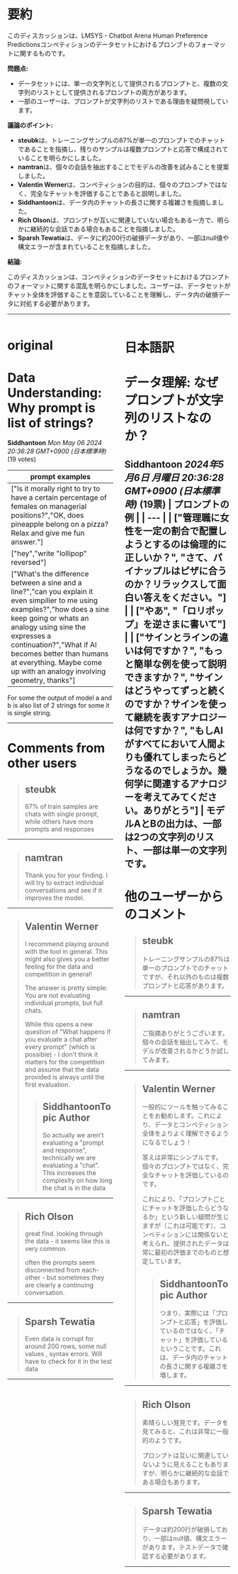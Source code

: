 # 要約 
このディスカッションは、LMSYS - Chatbot Arena Human Preference Predictionsコンペティションのデータセットにおけるプロンプトのフォーマットに関するものです。

**問題点:**

* データセットには、単一の文字列として提供されるプロンプトと、複数の文字列のリストとして提供されるプロンプトの両方があります。
* 一部のユーザーは、プロンプトが文字列のリストである理由を疑問視しています。

**議論のポイント:**

* **steubk**は、トレーニングサンプルの87%が単一のプロンプトでのチャットであることを指摘し、残りのサンプルは複数プロンプトと応答で構成されていることを明らかにしました。
* **namtran**は、個々の会話を抽出することでモデルの改善を試みることを提案しました。
* **Valentin Werner**は、コンペティションの目的は、個々のプロンプトではなく、完全なチャットを評価することであると説明しました。
* **Siddhantoon**は、データ内のチャットの長さに関する複雑さを指摘しました。
* **Rich Olson**は、プロンプトが互いに関連していない場合もある一方で、明らかに継続的な会話である場合もあることを指摘しました。
* **Sparsh Tewatia**は、データに約200行の破損データがあり、一部はnull値や構文エラーが含まれていることを指摘しました。

**結論:**

このディスカッションは、コンペティションのデータセットにおけるプロンプトのフォーマットに関する混乱を明らかにしました。ユーザーは、データセットがチャット全体を評価することを意図していることを理解し、データ内の破損データに対処する必要があります。


---


<style>
.column-left{
  float: left;
  width: 47.5%;
  text-align: left;
}
.column-right{
  float: right;
  width: 47.5%;
  text-align: left;
}
.column-one{
  float: left;
  width: 100%;
  text-align: left;
}
</style>


<div class="column-left">

# original

# Data Understanding: Why prompt is list of strings?

**Siddhantoon** *Mon May 06 2024 20:36:28 GMT+0900 (日本標準時)* (19 votes)

| prompt examples |
| --- |
| ["Is it morally right to try to have a certain percentage of females on managerial positions?","OK, does pineapple belong on a pizza? Relax and give me fun answer."] |
| ["hey","write \"lollipop\" reversed"] |
| ["What's the difference between a sine and a line?","can you explain it even simpilier to me using examples?","how does a sine keep going or whats an analogy using sine the expresses a continuation?","What if AI becomes better than humans at everything. Maybe come up with an analogy involving geometry, thanks"] |

For some the output of model a and b is also list of 2 strings for some it is single string.



---

 # Comments from other users

> ## steubk
> 
> 87% of train samples are chats with single prompt, while others have more prompts and responses
> 
> 
> 


---

> ## namtran
> 
> Thank you for your finding. I will try to extract individual conversations and see if it improves the model.
> 
> 
> 


---

> ## Valentin Werner
> 
> I recommend playing around with the tool in general. This might also gives you a better feeling for the data and competition in general!
> 
> The answer is pretty simple: You are not evaluating individual prompts, but full chats.
> 
> While this opens a new question of "What happens if you evaluate a chat after every prompt" (which is possible) - I don't think it matters for the competition and assume that the data provided is always until the first evaluation.
> 
> 
> 
> > ## SiddhantoonTopic Author
> > 
> > So actually we aren't evaluating a "prompt and response", technically we are evaluating a "chat". This increases the complexity on how long the chat is in the data
> > 
> > 
> > 


---

> ## Rich Olson
> 
> great find.  looking through the data - it seems like this is very common.  
> 
> often the prompts seem disconnected from each-other - but sometimes they are clearly a continuing conversation.
> 
> 
> 


---

> ## Sparsh Tewatia
> 
> Even data is corrupt for around 200 rows, some null values , syntax errors. Will have to check for it in the test data
> 
> 
> 


---



</div>
<div class="column-right">

# 日本語訳

# データ理解: なぜプロンプトが文字列のリストなのか？
**Siddhantoon** *2024年5月6日 月曜日 20:36:28 GMT+0900 (日本標準時)* (19票)
| プロンプトの例 |
| --- |
| ["管理職に女性を一定の割合で配置しようとするのは倫理的に正しいか？", "さて、パイナップルはピザに合うのか？リラックスして面白い答えをください。"] |
| ["やあ", "「ロリポップ」を逆さまに書いて"] |
| ["サインとラインの違いは何ですか？", "もっと簡単な例を使って説明できますか？", "サインはどうやってずっと続くのですか？サインを使って継続を表すアナロジーは何ですか？", "もしAIがすべてにおいて人間よりも優れてしまったらどうなるのでしょうか。幾何学に関連するアナロジーを考えてみてください。ありがとう"] |
モデルAとBの出力は、一部は2つの文字列のリスト、一部は単一の文字列です。
---
# 他のユーザーからのコメント
> ## steubk
> 
> トレーニングサンプルの87%は単一のプロンプトでのチャットですが、それ以外のものは複数プロンプトと応答があります。
> 
> 
> 
---
> ## namtran
> 
> ご指摘ありがとうございます。個々の会話を抽出してみて、モデルが改善されるかどうか試してみます。
> 
> 
> 
---
> ## Valentin Werner
> 
> 一般的にツールを触ってみることをお勧めします。これにより、データとコンペティション全体をよりよく理解できるようになるでしょう！
> 
> 答えは非常にシンプルです。個々のプロンプトではなく、完全なチャットを評価しているのです。
> 
> これにより、「プロンプトごとにチャットを評価したらどうなるか」という新しい疑問が生じますが（これは可能です）、コンペティションには関係ないと考えられ、提供されたデータは常に最初の評価までのものと想定しています。
> 
> 
> 
> > ## SiddhantoonTopic Author
> > 
> > つまり、実際には「プロンプトと応答」を評価しているのではなく、「チャット」を評価しているということです。これは、データ内のチャットの長さに関する複雑さを増します。
> > 
> > 
> > 
---
> ## Rich Olson
> 
> 素晴らしい発見です。データを見てみると、これは非常に一般的のようです。
> 
> プロンプトは互いに関連していないように見えることもありますが、明らかに継続的な会話である場合もあります。
> 
> 
> 
---
> ## Sparsh Tewatia
> 
> データは約200行が破損しており、一部はnull値、構文エラーがあります。テストデータで確認する必要があります。
> 
> 
> 
---



</div>